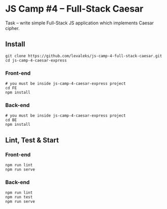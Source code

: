 # JS Camp #4 – Full-Stack Caesar

Task – write simple Full-Stack JS application which implements Caesar cipher.

## Install

```
git clone https://github.com/levaleks/js-camp-4-full-stack-caesar.git
cd js-camp-4-caesar-express
```

### Front-end

```
# you must be inside js-camp-4-caesar-express project
cd FE
npm install
```

### Back-end

```
# you must be inside js-camp-4-caesar-express project
cd BE
npm install
```

## Lint, Test & Start

### Front-end

```
npm run lint
npm run serve
```

### Back-end

```
npm run lint
npm run test
npm run serve
```